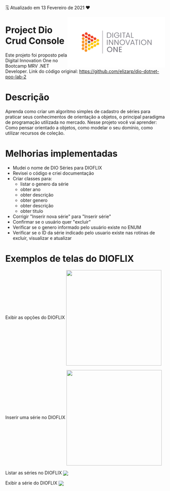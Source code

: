 :spiral_calendar: Atualizado em 13 Fevereiro de 2021 :heart:

<img align="right" alt="GIF" height="160px" src="https://github.com/rdeconti/rdeconti-resources/blob/main/Digital%20Innovation%20One%20-%20Logotipo.png" />

# Project Dio Crud Console
Este projeto foi proposto pela Digital Innovation One no Bootcamp MRV .NET Developer.
Link do código original: https://github.com/elizarp/dio-dotnet-poo-lab-2

# Descrição
Aprenda como criar um algoritmo simples de cadastro de séries para praticar seus conhecimentos de orientação a objetos, o principal paradigma de programação utilizada no mercado. Nesse projeto você vai aprender: Como pensar orientado a objetos, como modelar o seu domínio, como utilizar recursos de coleção.

# Melhorias implementadas
- Mudei o nome de DIO Séries para DIOFLIX
- Revisei o código e criei documentação
- Criar classes para:
    - listar o genero da série
    - obter ano
    - obter descrição
    - obter genero
    - obter descrição
    - obter titulo
- Corrigir "Inserir nova série" para "Inserir série"
- Confirmar se o usuário quer "excluir"
- Verificar se o genero informado pelo usuário existe no ENUM
- Verificar se o ID da série indicado pelo usuario existe nas rotinas de excluir, visualizar e atualizar 

# Exemplos de telas do DIOFLIX
Exibir as opções do DIOFLIX
<img align="center" width="300px"  height="300px" src="https://github.com/rdeconti/Project-Dio-Crud-Console/blob/main/DIOFLIX%20-%20Op%C3%A7%C3%B5es.png" />

Inserir uma série no DIOFLIX
<img align="center" width="300px" height="300px" src="https://github.com/rdeconti/Project-Dio-Crud-Console/blob/main/DIOFLIX%20-%20Inserir.png" />

Listar as séries no DIOFLIX
<img align="center" src="https://github.com/rdeconti/Project-Dio-Crud-Console/blob/main/DIOFLIX%20-%20Listar.png" />

Exibir a série do DIOFLIX
<img align="center" src="https://github.com/rdeconti/Project-Dio-Crud-Console/blob/main/DIOFLIX%20-%20Exibir.png" />
